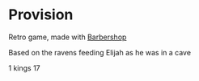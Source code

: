 # Provision
Retro game, made with [Barbershop](https://github.com/felix-pc-bar/barbershop)

Based on the ravens feeding Elijah as he was in a cave

1 kings 17
